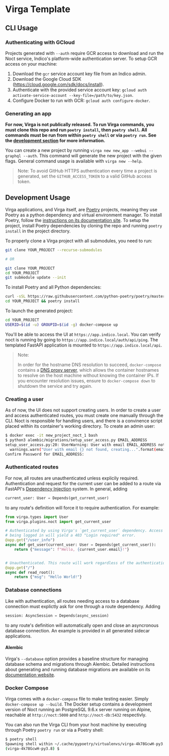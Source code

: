 # Virga Template

## CLI Usage

### Authenticating with GCloud

Projects generated with `--auth` require GCR access to download and run the Noct service, Indico's platform-wide authentication server. To setup GCR access on your machine:

1. Download the `gcr` service account key file from an Indico admin.
2. Download the Google Cloud SDK (<https://cloud.google.com/sdk/docs/install>).
3. Authenticate with the provided service account key: `gcloud auth activate-service-account --key-file=/path/to/key.json`.
4. Configure Docker to run with GCR: `gcloud auth configure-docker`.

### Generating an app

**For now, Virga is not publically released. To run Virga commands, you must clone this repo and run `poetry install`, then `poetry shell`. All commands must be run from within `poetry shell` or via `poetry run`. See the [development section](#development) for more information.**

You can create a new project by running `virga new new_app --webui --graphql --auth`. This command will generate the new project with the given flags. General command usage is available with `virga new --help`.

> Note: To avoid GitHub HTTPS authentication every time a project is generated, set the `GITHUB_ACCESS_TOKEN` to a valid GitHub access token.

## Development Usage

Virga applications, and Virga itself, are [Poetry](https://python-poetry.org/) projects, meaning they use Poetry as a python dependency and virtual environment manager. To install Poetry, follow the [instructions on its documentation site](https://python-poetry.org/docs/). To setup the project, install Poetry dependencies by cloning the repo and running `poetry install` in the project directory.

To properly clone a Virga project with all submodules, you need to run:

```sh
git clone YOUR_PROJECT --recurse-submodules

# OR

git clone YOUR_PROJECT
cd YOUR_PROJECT
git submodule update --init
```

To install Poetry and all Python dependencies:

```sh
curl -sSL https://raw.githubusercontent.com/python-poetry/poetry/master/get-poetry.py | python -
cd YOUR_PROJECT && poetry install
```

To launch the generated project:

```sh
cd YOUR_PROJECT
USERID=$(id -u) GROUPID=$(id -g) docker-compose up
```

You'll be able to access the UI at `https://app.indico.local`. You can verify noct is running by going to `https://app.indico.local/auth/api/ping`. The templated FastAPI application is mounted to `https://app.indico.local/api`.

> Note:
>
> In order for the hostname DNS resolution to succeed, `docker-compose` contains a [DNS proxy server](https://mageddo.github.io/dns-proxy-server/latest/en/), which allows the container hostnames to resolve on the host machine without knowing the container IPs. If you encounter resolution issues, ensure to `docker-compose down` to shutdown the service and try again.

### Creating a user

As of now, the UI does not support creating users. In order to create a user and access authenticated routes, you must create one manually through the CLI. Noct is responsible for handling users, and there is a convinence script placed within its container's working directory. To create an admin user:

```sh
$ docker exec -it new_project_noct_1 bash
$ python3 alembic/migrations/setup_user_access.py EMAIL_ADDRESS
setup_user_access.py:20: UserWarning: User with email EMAIL_ADDRESS not found, creating...
  warnings.warn("User with email {} not found, creating...".format(email))
Confirm Password for EMAIL_ADDRESS: 
```

### Authenticated routes

For now, all routes are unauthenticated unless explicily required. Authentication and request for the current user can be added to a route via FastAPI's [Dependency Injection](https://fastapi.tiangolo.com/tutorial/dependencies/?h=depends) system. In general, adding

```python
current_user: User = Depends(get_current_user)
```

to any route's definition will force it to require authentication. For example:

```python
from virga.types import User
from virga.plugins.noct import get_current_user

# Authenticated by using Virga's `get_current_user` dependency. Access to `/user_info` without
# being logged in will yield a 403 "Login required" error.
@app.get("/user_info")
async def get_user(current_user: User = Depends(get_current_user)):
    return {"message": f"Hello, {current_user.email}!"}


# Unauthenticated. This route will work regardless of the authentication state of the app.
@app.get("/")
async def read_root():
    return {"msg": "Hello World!"}
```

### Database connections

Like with authentication, all routes needing access to a database connection must explictly ask for one through a route dependency. Adding

```python
session: AsyncSession = Depends(async_session)
```

to any route's definition will automatically open and close an asyncronous database connection. An example is provided in all generated sidecar applications.

#### Alembic

Virga's `--database` option provides a baseline structure for managing database schema and migrations through Alembic. Detailed instructions about generating and running database migrations are available on its [documentation website](https://alembic.sqlalchemy.org/en/latest/tutorial.html#create-a-migration-script).

### Docker Compose

Virga comes with a `docker-compose` file to make testing easier. Simply `docker-compose up --build`. The Docker setup contains a development version of Noct running an PostgreSQL 9.6.x server running on Alpine, reachable at `http://noct:5000` and `http://noct-db:5432` respectivly.

You can also run the Virga CLI from your host machine by executing through Poetry `poetry run` or via a Poetry shell:

```sh
$ poetry shell
Spawning shell within ~/.cache/pypoetry/virtualenvs/virga-4k78GcwH-py3.8
(virga-4k78GcwH-py3.8) $ 
```

